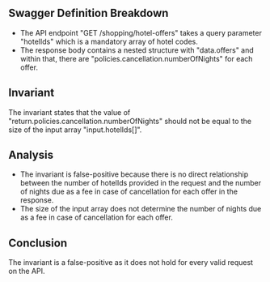 ## Swagger Definition Breakdown
- The API endpoint "GET /shopping/hotel-offers" takes a query parameter "hotelIds" which is a mandatory array of hotel codes.
- The response body contains a nested structure with "data.offers" and within that, there are "policies.cancellation.numberOfNights" for each offer.

## Invariant
The invariant states that the value of "return.policies.cancellation.numberOfNights" should not be equal to the size of the input array "input.hotelIds[]".

## Analysis
- The invariant is false-positive because there is no direct relationship between the number of hotelIds provided in the request and the number of nights due as a fee in case of cancellation for each offer in the response.
- The size of the input array does not determine the number of nights due as a fee in case of cancellation for each offer.

## Conclusion
The invariant is a false-positive as it does not hold for every valid request on the API.
